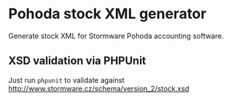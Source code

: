 # Pohoda stock XML generator
Generate stock XML for Stormware Pohoda accounting software.

## XSD validation via PHPUnit
Just run `phpunit` to validate against http://www.stormware.cz/schema/version_2/stock.xsd
